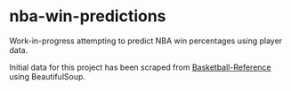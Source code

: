 # nba-win-predictions
Work-in-progress attempting to predict NBA win percentages using player data.

Initial data for this project has been scraped from [Basketball-Reference](https://www.basketball-reference.com) using BeautifulSoup.
